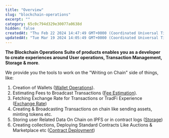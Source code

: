 ```yaml
---
title: "Overview"
slug: "blockchain-operations"
excerpt: ""
category: 65c0c794d329e30077a0638d
hidden: false
createdAt: "Thu Feb 22 2024 14:47:49 GMT+0000 (Coordinated Universal Time)"
updatedAt: "Tue Mar 19 2024 14:05:49 GMT+0000 (Coordinated Universal Time)"
---
```

**The Blockchain Operations Suite of products enables you as a developer to create experiences around User operations, Transaction Management, Storage & more**.

We provide you the tools to work on the "Writing on Chain" side of things, like: 

1. Creation of Wallets ([Wallet Operations](/docs/wallet-operations)).
2. Estimating Fees to Broadcast Transactions ([Fee Estimation](/docs/fee-estimation)).
3. Fetching Exchange Rate for Transactions or TradFi Experience ([Exchange Rate](/docs/exchange-rate))
4. Creating & Broadcasting Transactions on chain like sending assets, minting tokens etc.
5. Storing user Related Data On Chain on IPFS or in contract logs ([Storage](/docs/storage))
6. Creating collections, Deploying Standard Contracts Like Auctions & Marketplace etc ([Contract Deployment](/docs/contract-deployment))
